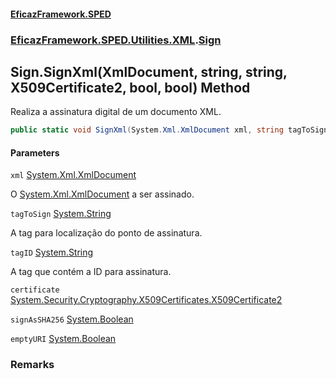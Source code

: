 #### [EficazFramework.SPED](EficazFrameworkSPED.md 'EficazFramework SPED')
### [EficazFramework.SPED.Utilities.XML](EficazFramework.SPED.Utilities.XML.md 'EficazFramework.SPED.Utilities.XML').[Sign](EficazFramework.SPED.Utilities.XML/Sign.md 'EficazFramework.SPED.Utilities.XML.Sign')

## Sign.SignXml(XmlDocument, string, string, X509Certificate2, bool, bool) Method

Realiza a assinatura digital de um documento XML.

```csharp
public static void SignXml(System.Xml.XmlDocument xml, string tagToSign, string tagID, System.Security.Cryptography.X509Certificates.X509Certificate2 certificate, bool signAsSHA256=false, bool emptyURI=false);
```
#### Parameters

<a name='EficazFramework.SPED.Utilities.XML.Sign.SignXml(System.Xml.XmlDocument,string,string,System.Security.Cryptography.X509Certificates.X509Certificate2,bool,bool).xml'></a>

`xml` [System.Xml.XmlDocument](https://docs.microsoft.com/en-us/dotnet/api/System.Xml.XmlDocument 'System.Xml.XmlDocument')

O [System.Xml.XmlDocument](https://docs.microsoft.com/en-us/dotnet/api/System.Xml.XmlDocument 'System.Xml.XmlDocument') a ser assinado.

<a name='EficazFramework.SPED.Utilities.XML.Sign.SignXml(System.Xml.XmlDocument,string,string,System.Security.Cryptography.X509Certificates.X509Certificate2,bool,bool).tagToSign'></a>

`tagToSign` [System.String](https://docs.microsoft.com/en-us/dotnet/api/System.String 'System.String')

A tag para localização do ponto de assinatura.

<a name='EficazFramework.SPED.Utilities.XML.Sign.SignXml(System.Xml.XmlDocument,string,string,System.Security.Cryptography.X509Certificates.X509Certificate2,bool,bool).tagID'></a>

`tagID` [System.String](https://docs.microsoft.com/en-us/dotnet/api/System.String 'System.String')

A tag que contém a ID para assinatura.

<a name='EficazFramework.SPED.Utilities.XML.Sign.SignXml(System.Xml.XmlDocument,string,string,System.Security.Cryptography.X509Certificates.X509Certificate2,bool,bool).certificate'></a>

`certificate` [System.Security.Cryptography.X509Certificates.X509Certificate2](https://docs.microsoft.com/en-us/dotnet/api/System.Security.Cryptography.X509Certificates.X509Certificate2 'System.Security.Cryptography.X509Certificates.X509Certificate2')

<a name='EficazFramework.SPED.Utilities.XML.Sign.SignXml(System.Xml.XmlDocument,string,string,System.Security.Cryptography.X509Certificates.X509Certificate2,bool,bool).signAsSHA256'></a>

`signAsSHA256` [System.Boolean](https://docs.microsoft.com/en-us/dotnet/api/System.Boolean 'System.Boolean')

<a name='EficazFramework.SPED.Utilities.XML.Sign.SignXml(System.Xml.XmlDocument,string,string,System.Security.Cryptography.X509Certificates.X509Certificate2,bool,bool).emptyURI'></a>

`emptyURI` [System.Boolean](https://docs.microsoft.com/en-us/dotnet/api/System.Boolean 'System.Boolean')

### Remarks